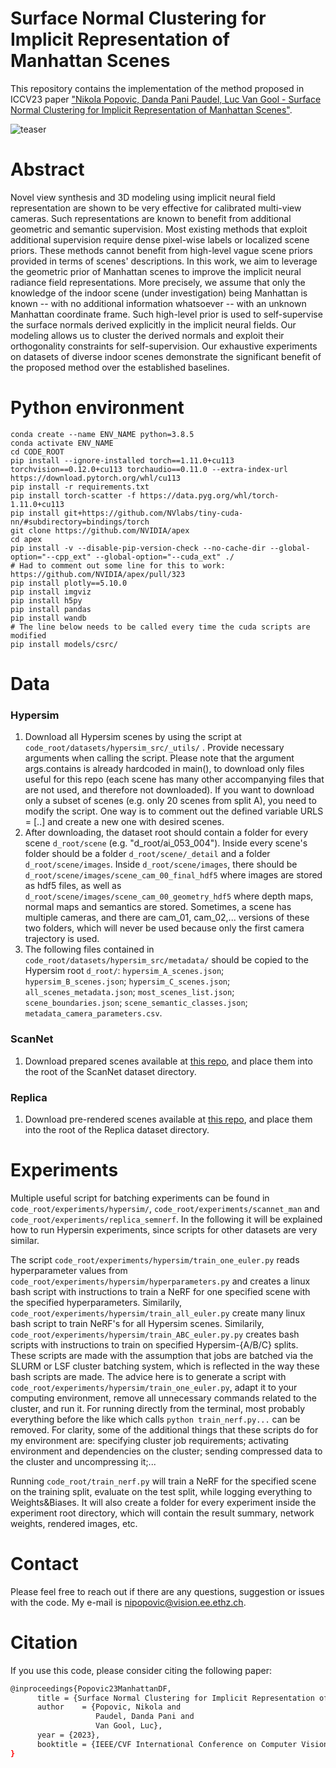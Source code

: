 # Surface Normal Clustering for Implicit Representation of Manhattan Scenes
This repository contains the implementation of the method proposed in ICCV23 paper ["Nikola Popovic, Danda Pani Paudel, Luc Van Gool - Surface Normal Clustering for Implicit Representation of Manhattan Scenes"](https://arxiv.org/abs/2212.01331).

![teaser](https://github.com/nikola3794/normal-clustering-nerf/blob/main/teaser.jpg)

# Abstract
Novel view synthesis and 3D modeling using implicit neural field representation are shown to be very effective for calibrated multi-view cameras. Such representations are known to benefit from additional geometric and semantic supervision. Most existing methods that exploit additional supervision require dense pixel-wise labels or localized scene priors. These methods cannot benefit from high-level vague scene priors provided in terms of scenes' descriptions. In this work, we aim to leverage the geometric prior of Manhattan scenes to improve the implicit neural radiance field representations. More precisely, we assume that only the knowledge of the indoor scene (under investigation) being Manhattan is known -- with no additional information whatsoever -- with an unknown Manhattan coordinate frame. Such high-level prior is used to self-supervise the surface normals derived explicitly in the implicit neural fields. Our modeling allows us to cluster the derived normals and exploit their orthogonality constraints for self-supervision. Our exhaustive experiments on datasets of diverse indoor scenes demonstrate the significant benefit of the proposed method over the established baselines.

# Python environment
```
conda create --name ENV_NAME python=3.8.5
conda activate ENV_NAME
cd CODE_ROOT
pip install --ignore-installed torch==1.11.0+cu113 torchvision==0.12.0+cu113 torchaudio==0.11.0 --extra-index-url https://download.pytorch.org/whl/cu113
pip install -r requirements.txt
pip install torch-scatter -f https://data.pyg.org/whl/torch-1.11.0+cu113
pip install git+https://github.com/NVlabs/tiny-cuda-nn/#subdirectory=bindings/torch
git clone https://github.com/NVIDIA/apex
cd apex
pip install -v --disable-pip-version-check --no-cache-dir --global-option="--cpp_ext" --global-option="--cuda_ext" ./
# Had to comment out some line for this to work: https://github.com/NVIDIA/apex/pull/323
pip install plotly==5.10.0
pip install imgviz
pip install h5py
pip install pandas
pip install wandb
# The line below needs to be called every time the cuda scripts are modified
pip install models/csrc/
```

# Data
### Hypersim
1. Download all Hypersim scenes by using the script at ```code_root/datasets/hypersim_src/_utils/``` . Provide necessary arguments when calling the script. Please note that the argument args.contains is already hardcoded in main(), to download only files useful for this repo (each scene has many other accompanying files that are not used, and therefore not downloaded). If you want to download only a subset of scenes (e.g. only 20 scenes from split A), you need to modify the script. One way is to comment out the defined variable URLS = [..] and create a new one with desired scenes.
2. After downloading, the dataset root should contain a folder for every scene ```d_root/scene``` (e.g. "d_root/ai_053_004"). Inside every scene's folder should be a folder ```d_root/scene/_detail``` and a folder ```d_root/scene/images```. Inside ```d_root/scene/images```, there should be ```d_root/scene/images/scene_cam_00_final_hdf5``` where images are stored as hdf5 files, as well as ```d_root/scene/images/scene_cam_00_geometry_hdf5``` where depth maps, normal maps and semantics are stored. Sometimes, a scene has multiple cameras, and there are cam_01, cam_02,... versions of these two folders, which will never be used because only the first camera trajectory is used.
3. The following files contained in ```code_root/datasets/hypersim_src/metadata/``` should be copied to the Hypersim root ```d_root/```: ```hypersim_A_scenes.json```; ```hypersim_B_scenes.json```; ```hypersim_C_scenes.json```; ```all_scenes_metadata.json```; ```most_scenes_list.json```; ```scene_boundaries.json```; ```scene_semantic_classes.json```; ```metadata_camera_parameters.csv```.

### ScanNet
1. Download prepared scenes available at [this repo](https://github.com/zju3dv/manhattan_sdf), and place them into the root of the ScanNet dataset directory.
   
### Replica
1. Download pre-rendered scenes available at [this repo](https://github.com/Harry-Zhi/semantic_nerf), and place them into the root of the Replica dataset directory.

# Experiments
Multiple useful script for batching experiments can be found in ```code_root/experiments/hypersim/```, ```code_root/experiments/scannet_man``` and ```code_root/experiments/replica_semnerf```. In the following it will be explained how to run Hypersin experiments, since scripts for other datasets are very similar.

The script ```code_root/experiments/hypersim/train_one_euler.py``` reads hyperparameter values from ```code_root/experiments/hypersim/hyperparameters.py``` and creates a linux bash script with instructions to train a NeRF for one specified scene with the specified hyperparameters. Similarily, ```code_root/experiments/hypersim/train_all_euler.py``` create many linux bash script to train NeRF's for all Hypersim scenes. Similarily, ```code_root/experiments/hypersim/train_ABC_euler.py.py``` creates bash scripts with instructions to train on specified Hypersim-{A/B/C} splits. These scripts are made with the assumption that jobs are batched via the SLURM or LSF cluster batching system, which is reflected in the way these bash scripts are made. The advice here is to generate a script with ```code_root/experiments/hypersim/train_one_euler.py```, adapt it to your computing environment, remove all unnecessary commands related to the cluster, and run it. For running directly from the terminal, most probably everything before the like which calls ```python train_nerf.py...``` can be removed. For clarity, some of the additional things that these scripts do for my environment are: specifying cluster job requirements; activating environment and dependencies on the cluster; sending compressed data to the cluster and uncompressing it;...

Running ```code_root/train_nerf.py``` will train a NeRF for the specified scene on the training split, evaluate on the test split, while logging everything to Weights&Biases. It will also create a folder for every experiment inside the experiment root directory, which will contain the result summary, network weights, rendered images, etc.

# Contact
Please feel free to reach out if there are any questions, suggestion or issues with the code. My e-mail is nipopovic@vision.ee.ethz.ch.

# Citation
If you use this code, please consider citing the following paper:
```bash
@inproceedings{Popovic23ManhattanDF,
      title = {Surface Normal Clustering for Implicit Representation of Manhattan Scenes},
      author    = {Popovic, Nikola and
                   Paudel, ‪Danda Pani and
                   Van Gool, Luc},
      year = {2023},
      booktitle = {IEEE/CVF International Conference on Computer Vision (ICCV), 2023}
}
```
